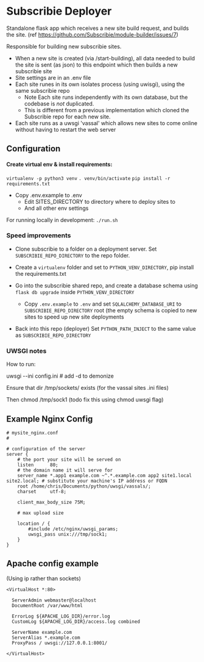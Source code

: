 # Subscribie Deployer 

Standalone flask app which receives a new site build request, and builds
the site. (ref https://github.com/Subscribie/module-builder/issues/7)

Responsible for building new subscribie sites.

- When a new site is created (via /start-building), all
  data needed to build the site is sent (as json) to this endpoint which then builds
  a new subscribie site
- Site settings are in an .env file
- Each site runes in its own isolates process (using uwisgi), using the same subscribie repo
  - Note Each site runs independently with its own database, but the codebase is *not* duplicated.
  - This is different from a previous implementation which cloned the Subscribie repo for each
    new site.
- Each site runs as a uwsgi 'vassal' which allows new sites to come online
  without having to restart the web server

## Configuration

#### Create virtual env & install requirements: 

`virtualenv -p python3 venv`
`. venv/bin/activate`
`pip install -r requirements.txt`

- Copy .env.example to .env
  - Edit SITES_DIRECTORY to directory where to deploy sites to
  - And all other env settings

For running locally in development: `./run.sh`

### Speed improvements

- Clone subscribie to a folder on a deployment server. Set `SUBSCRIBIE_REPO_DIRECTORY` to the repo folder.

- Create a `virtualenv` folder and set to `PYTHON_VENV_DIRECTORY`, pip install the requirements.txt
- Go into the subscribie shared repo, and create a database schema using `flask db upgrade` inside `PYTHON_VENV_DIRECTORY`
  - Copy `.env.example` to `.env` and set `SQLALCHEMY_DATABASE_URI` to `SUBSCRIBIE_REPO_DIRECTORY` root (the empty schema is copied to new sites to speed up new site deployments
- Back into this repo (deployer) Set `PYTHON_PATH_INJECT` to the same value as `SUBSCRIBIE_REPO_DIRECTORY`

### UWSGI notes
How to run: 

uwsgi --ini config.ini # add -d to demonize

Ensure that dir /tmp/sockets/ exists (for the vassal sites .ini 
  files)

Then chmod <number> /tmp/sock1 (todo fix this using chmod uwsgi flag)


## Example Nginx Config

```
# mysite_nginx.conf
#

# configuration of the server
server {
    # the port your site will be served on
    listen      80;
    # the domain name it will serve for
    server_name *.app1 example.com ~^.*.example.com app2 site1.local site2.local; # substitute your machine's IP address or FQDN
    root /home/chris/Documents/python/uwsgi/vassals/;
    charset     utf-8;

    client_max_body_size 75M;

    # max upload size

    location / {
        #include /etc/nginx/uwsgi_params;
        uwsgi_pass unix:///tmp/sock1;
    }
}
```
## Apache config example

(Using ip rather than sockets)

```
<VirtualHost *:80>

  ServerAdmin webmaster@localhost
  DocumentRoot /var/www/html

  ErrorLog ${APACHE_LOG_DIR}/error.log
  CustomLog ${APACHE_LOG_DIR}/access.log combined

  ServerName example.com
  ServerAlias *.example.com
  ProxyPass / uwsgi://127.0.0.1:8001/

</VirtualHost>
```
